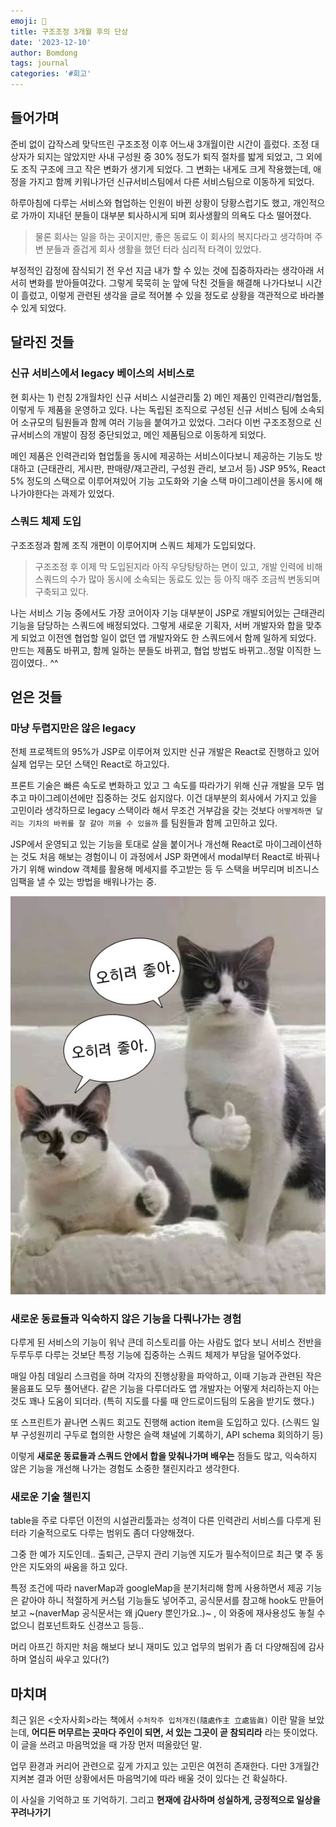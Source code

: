 ```yaml
---
emoji: 💭
title: 구조조정 3개월 후의 단상
date: '2023-12-10'
author: Bomdong
tags: journal
categories: '#회고'
---
```


## 들어가며

준비 없이 갑작스레 맞닥뜨린 구조조정 이후 어느새 3개월이란 시간이 흘렀다.
조정 대상자가 되지는 않았지만 사내 구성원 중 30% 정도가 퇴직 절차를 밟게 되었고, 그 외에도 조직 구조에 크고 작은 변화가 생기게 되었다.
그 변화는 내게도 크게 작용했는데, 애정을 가지고 함께 키워나가던 신규서비스팀에서 다른 서비스팀으로 이동하게 되었다.

하루아침에 다루는 서비스와 협업하는 인원이 바뀐 상황이 당황스럽기도 했고, 개인적으로 가까이 지내던 분들이 대부분 퇴사하시게 되며 회사생활의 의욕도 다소 떨어졌다.

> 물론 회사는 일을 하는 곳이지만, 좋은 동료도 이 회사의 복지다라고 생각하며 주변 분들과 즐겁게 회사 생활을 했던 터라 심리적 타격이 있었다.

부정적인 감정에 잠식되기 전 우선 지금 내가 할 수 있는 것에 집중하자라는 생각아래 서서히 변화를 받아들여갔다.
그렇게 묵묵히 눈 앞에 닥친 것들을 해결해 나가다보니 시간이 흘렀고, 이렇게 관련된 생각을 글로 적어볼 수 있을 정도로 상황을 객관적으로 바라볼 수 있게 되었다.

## 달라진 것들

### 신규 서비스에서 legacy 베이스의 서비스로

현 회사는 1) 런칭 2개월차인 신규 서비스 시설관리툴 2) 메인 제품인 인력관리/협업툴, 이렇게 두 제품을 운영하고 있다.
나는 독립된 조직으로 구성된 신규 서비스 팀에 소속되어 소규모의 팀원들과 함께 여러 기능을 붙여가고 있었다.
그러다 이번 구조조정으로 신규서비스의 개발이 잠정 중단되었고, 메인 제품팀으로 이동하게 되었다.

메인 제품은 인력관리와 협업툴을 동시에 제공하는 서비스이다보니 제공하는 기능도 방대하고 (근태관리, 게시판, 판매량/재고관리, 구성원 관리, 보고서 등)
JSP 95%, React 5% 정도의 스택으로 이루어져있어 기능 고도화와 기술 스택 마이그레이션을 동시에 해나가야한다는 과제가 있었다.

### 스쿼드 체제 도입

구조조정과 함께 조직 개편이 이루어지며 스쿼드 체제가 도입되었다.
> 구조조정 후 이제 막 도입된지라 아직 우당탕탕하는 면이 있고, 개발 인력에 비해 스쿼드의 수가 많아 동시에 소속되는 동료도 있는 등 아직 매주 조금씩 변동되며 구축되고 있다.

나는 서비스 기능 중에서도 가장 코어이자 기능 대부분이 JSP로 개발되어있는 근태관리 기능을 담당하는 스쿼드에 배정되었다.
그렇게 새로운 기획자, 서버 개발자와 합을 맞추게 되었고 이전엔 협업할 일이 없던 앱 개발자와도 한 스쿼드에서 함께 일하게 되었다.
만드는 제품도 바뀌고, 함께 일하는 분들도 바뀌고, 협업 방법도 바뀌고..정말 이직한 느낌이였다.. ^^

## 얻은 것들

### 마냥 두렵지만은 않은 legacy

전체 프로젝트의 95%가 JSP로 이루어져 있지만 신규 개발은 React로 진행하고 있어 실제 업무는 모던 스택인 React로 하고있다.

프론트 기술은 빠른 속도로 변화하고 있고 그 속도를 따라가기 위해 신규 개발을 모두 멈추고 마이그레이션에만 집중하는 것도 쉽지않다.
이건 대부분의 회사에서 가지고 있을 고민이라 생각하므로 legacy 스택이라 해서 무조건 거부감을 갖는 것보다 `어떻게하면 달리는 기차의 바퀴를 잘 갈아 끼울 수 있을까` 를 팀원들과 함께 고민하고 있다.

JSP에서 운영되고 있는 기능을 토대로 살을 붙이거나 개선해 React로 마이그레이션하는 것도 처음 해보는 경험이니
이 과정에서 JSP 화면에서 modal부터 React로 바꿔나가기 위해 window 객체를 활용해 메세지를 주고받는 등 두 스택을 버무리며 비즈니스 임팩을 낼 수 있는 방법을 배워나가는 중.

![image_1.jpeg](./image_1.jpeg)

### 새로운 동료들과 익숙하지 않은 기능을 다뤄나가는 경험

다루게 된 서비스의 기능이 워낙 큰데 히스토리를 아는 사람도 없다 보니 서비스 전반을 두루두루 다루는 것보단 특정 기능에 집중하는 스쿼드 체제가 부담을 덜어주었다.

매일 아침 데일리 스크럼을 하며 각자의 진행상황을 파악하고, 이때 기능과 관련된 작은 물음표도 모두 풀어낸다.
같은 기능을 다루더라도 앱 개발자는 어떻게 처리하는지 아는 것도 꽤나 도움이 되더라. (특히 지도를 다룰 때 안드로이드팀의 도움을 받기도 했다.)

또 스프린트가 끝나면 스쿼드 회고도 진행해 action item을 도입하고 있다. (스쿼드 일부 구성원끼리 구두로 협의한 사항은 슬랙 채널에 기록하기, API schema 회의하기 등)

이렇게 **새로운 동료들과 스쿼드 안에서 합을 맞춰나가며 배우는** 점들도 많고,
익숙하지 않은 기능을 개선해 나가는 경험도 소중한 챌린지라고 생각한다.

### 새로운 기술 챌린지

table을 주로 다루던 이전의 시설관리툴과는 성격이 다른 인력관리 서비스를 다루게 된 터라 기술적으로도 다루는 범위도 좀더 다양해졌다.

그중 한 예가 지도인데.. 출퇴근, 근무지 관리 기능엔 지도가 필수적이므로 최근 몇 주 동안은 지도와의 싸움을 하고 있다.

특정 조건에 따라 naverMap과 googleMap을 분기처리해 함께 사용하면서 제공 기능은 같아야 하니 적절하게 커스텀 기능들도 넣어주고,
공식문서를 참고해 hook도 만들어보고 ~(naverMap 공식문서는 왜 jQuery 뿐인가요..)~ , 이 와중에 재사용성도 놓칠 수 없으니 컴포넌트화도 신경쓰고 등등..

머리 아프긴 하지만 처음 해보다 보니 재미도 있고 업무의 범위가 좀 더 다양해짐에 감사하며 열심히 싸우고 있다(?)

## 마치며

최근 읽은 <숫자사회>라는 책에서 `수처작주 입처개진(隨處作主 立處皆眞)` 이란 말을 보았는데, **어디든 머무르는 곳마다 주인이 되면, 서 있는 그곳이 곧 참되리라** 라는 뜻이었다.
이 글을 쓰려고 마음먹었을 때 가장 먼저 떠올랐던 말.

업무 환경과 커리어 관련으로 깊게 가지고 있는 고민은 여전히 존재한다. 다만 3개월간 지켜본 결과 어떤 상황에서든 마음먹기에 따라 배울 것이 있다는 건 확실하다.

이 사실을 기억하고 또 기억하기. 그리고 **현재에 감사하며 성실하게, 긍정적으로 일상을 꾸려나가기**

```toc

```
